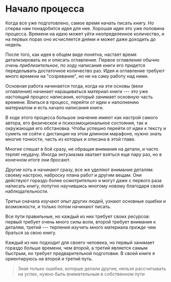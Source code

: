 
# Начало процесса

Когда все уже подготовлено, самое время начать писать книгу.  Но
сперва нам понадобится идея для нее.  Хорошая идея это уже половина
процесса.  Времени на идею может уйти неопределенное количество, и на
первых порах оно исчисляется днями и может даже доходить до недель.

После того, как идея в общем виде понятна, настает время
детализировать ее и описать оглавление.  Первое оглавление обычно
*очень приблизительное*, по ходу написания книги его придется
переделывать достаточное количество раз.  Идея и оглавление требуют
много времени на "созревание", но не на саму работу над ними.

Основная работа начинается тогда, когда на эти основы (вехи
оглавления) начинает наращиваться материал книги --- это уже настоящий
процесс написания, который занимает основную часть времени.  Влиться в
процесс, перейти от идеи к наполнению материалом и есть начало
написания книги.

В ходе этого процесса большое значение имеют как настрой самого
автора, его физическое и психоэмоциональное состояния, так и
окружающая его обстановка.  Чтобы успешно перейти от идеи к тексту и
суметь не сойти с дистанции на этом длинном марафоне, нужно знать
многие тонкости, часть из которых и описана в этой главе.

Многие спешат в бой сразу, не обращая внимания на детали, и часто
терпят неудачу.  Иногда энтузиазма хватает взяться еще пару раз, но в
конечном итоге они бросают.

Другие хоть и начинают сразу, все же уделяют внимание деталям: своему
настрою, наброску плана работ и другим вещам.  Они действуют гораздо
более осмотрительно и могут даже с первого раза написать книгу,
попутно научившись многому новому благодаря своей наблюдательности.

Третьи сначала изучают опыт других людей, узнают основные ошибки и
возможности, и только потом начинают писать.

Все пути правильные, но каждый из них требует своих ресурсов: первый
требует очень много силы воли, второй требует внимания к деталям,
третий --- терпения изучить много материала *прежде* чем браться за
свою книгу.

Каждый из них подходит для своего человека, но первый занимает гораздо
больше времени, чем второй, а третий является самым быстрым, но
требует предварительной подготовки.  В своей книге я ориентируюсь на
второй и третий путь.

> Зная только ошибки, которые делали другие, нельзя рассчитывать на
> успех, нужно быть внимательным в собственном пути

